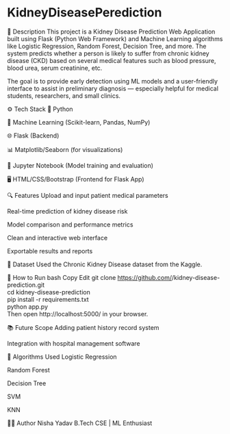 # KidneyDiseasePerediction
🧾 Description
This project is a Kidney Disease Prediction Web Application built using Flask (Python Web Framework) and Machine Learning algorithms like Logistic Regression, Random Forest, Decision Tree, and more. The system predicts whether a person is likely to suffer from chronic kidney disease (CKD) based on several medical features such as blood pressure, blood urea, serum creatinine, etc.

The goal is to provide early detection using ML models and a user-friendly interface to assist in preliminary diagnosis — especially helpful for medical students, researchers, and small clinics.

⚙️ Tech Stack
🐍 Python

🔬 Machine Learning (Scikit-learn, Pandas, NumPy)

🌐 Flask (Backend)

📊 Matplotlib/Seaborn (for visualizations)

🧪 Jupyter Notebook (Model training and evaluation)

🖥 HTML/CSS/Bootstrap (Frontend for Flask App)

🔍 Features
Upload and input patient medical parameters

Real-time prediction of kidney disease risk

Model comparison and performance metrics

Clean and interactive web interface

Exportable results and reports

📁 Dataset
Used the Chronic Kidney Disease dataset from the Kaggle.

🚀 How to Run
bash
Copy
Edit
git clone https://github.com/<your-username>/kidney-disease-prediction.git  
cd kidney-disease-prediction  
pip install -r requirements.txt  
python app.py  
Then open http://localhost:5000/ in your browser.



📚 Future Scope
Adding patient history record system

Integration with hospital management software



🧠 Algorithms Used
Logistic Regression

Random Forest

Decision Tree

SVM

KNN 

🙋‍♀️ Author
Nisha Yadav
B.Tech CSE | ML Enthusiast

